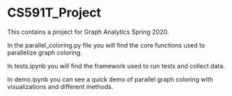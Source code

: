 # CS591T_Project

This contains a project for Graph Analytics Spring 2020.

In the parallel_coloring.py file you will find the core functions used to parallelize graph coloring.

In tests.ipynb you will find the framework used to run tests and collect data.

In demo.ipynb you can see a quick demo of parallel graph coloring with visualizations and different methods.

